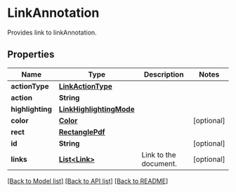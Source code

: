 
# LinkAnnotation
Provides link to linkAnnotation.

## Properties
Name | Type | Description | Notes
------------ | ------------- | ------------- | -------------
**actionType** | [**LinkActionType**](LinkActionType.md) |  | 
**action** | **String** |  | 
**highlighting** | [**LinkHighlightingMode**](LinkHighlightingMode.md) |  | 
**color** | [**Color**](Color.md) |  | [optional]
**rect** | [**RectanglePdf**](RectanglePdf.md) |  | 
**id** | **String** |  | [optional]
**links** | [**List&lt;Link&gt;**](Link.md) | Link to the document. | [optional]


[[Back to Model list]](../README.md#documentation-for-models) [[Back to API list]](../README.md#documentation-for-api-endpoints) [[Back to README]](../README.md)


